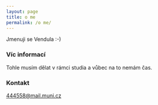 ```yaml
---
layout: page
title: o me
permalink: /o me/
---
```


Jmenuji se Vendula :-)

### Víc informací

Tohle musím dělat v rámci studia a vůbec na to nemám čas.

### Kontakt

[444558@mail.muni.cz](mailto:444558@mail.muni.cz)
